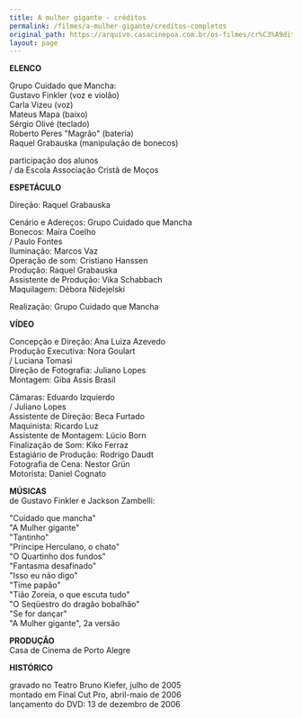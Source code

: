 ```yaml
---
title: A mulher gigante - créditos
permalink: /filmes/a-mulher-gigante/creditos-completos
original_path: https://arquivo.casacinepoa.com.br/os-filmes/cr%C3%A9ditos/mulher-gigante.html
layout: page
---
```

**ELENCO**

Grupo Cuidado que Mancha:\
Gustavo Finkler (voz e violão)\
Carla Vizeu (voz)\
Mateus Mapa (baixo)\
Sérgio Olivé (teclado)\
Roberto Peres "Magrão" (bateria)\
Raquel Grabauska (manipulação de bonecos)

participação dos alunos\
/ da Escola Associação Cristã de Moços

**ESPETÁCULO**

Direção: Raquel Grabauska

Cenário e Adereços: Grupo Cuidado que Mancha\
Bonecos: Maíra Coelho\
/ Paulo Fontes\
Iluminação: Marcos Vaz\
Operação de som: Cristiano Hanssen\
Produção: Raquel Grabauska\
Assistente de Produção: Vika Schabbach\
Maquilagem: Débora Nidejelski

Realização: Grupo Cuidado que Mancha

**VÍDEO**

Concepção e Direção: Ana Luiza Azevedo\
Produção Executiva: Nora Goulart\
/ Luciana Tomasi\
Direção de Fotografia: Juliano Lopes\
Montagem: Giba Assis Brasil

Câmaras: Eduardo Izquierdo\
/ Juliano Lopes\
Assistente de Direção: Beca Furtado\
Maquinista: Ricardo Luz\
Assistente de Montagem: Lúcio Born\
Finalização de Som: Kiko Ferraz\
Estagiário de Produção: Rodrigo Daudt\
Fotografia de Cena: Nestor Grün\
Motorista: Daniel Cognato

**MÚSICAS**\
de Gustavo Finkler e Jackson Zambelli:

"Cuidado que mancha"\
"A Mulher gigante"\
"Tantinho"\
"Príncipe Herculano, o chato"\
"O Quartinho dos fundos"\
"Fantasma desafinado"\
"Isso eu não digo"\
"Time papão"\
"Tião Zoreia, o que escuta tudo"\
"O Seqüestro do dragão bobalhão"\
"Se for dançar"\
"A Mulher gigante", 2a versão

**PRODUÇÃO**\
Casa de Cinema de Porto Alegre

**HISTÓRICO**

gravado no Teatro Bruno Kiefer, julho de 2005\
montado em Final Cut Pro, abril-maio de 2006\
lançamento do DVD: 13 de dezembro de 2006